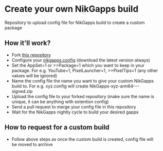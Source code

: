# Create your own NikGapps build
Repository to upload config file for NikGapps build to create a custom package

## How it'll work?
- Fork [this repository](https://github.com/nikgapps/config)
- Configure your [nikgapps.config](https://sourceforge.net/projects/nikgapps/files/Releases/Config/nikgapps-config/) (download the latest version always)
- Set the AppSet=1 or >>Package=1 which you want to keep in your package. For e.g. YouTube=1, PixelLauncher=1, >>PixelTips=1 (any other values will be ignored)
- Name the config file the name you want to give your custom NikGapps build to. For e.g. xyz.config will create NikGapps-xyz-arm64-<android>-<date>-signed.zip 
- Upload the config file to your forked repository (make sure the name is unique, it can be anything with extention config)
- Send a pull request to merge your config file in this repository
- Wait for the NikGapps nightly cycle to build your desired gapps

## How to request for a custom build
- Follow above steps as once the custom build is created, config file will be moved to archive
